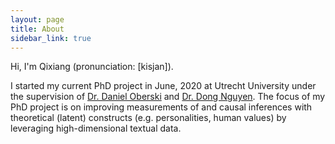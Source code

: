 ```yaml
---
layout: page
title: About
sidebar_link: true
---
```


Hi, I'm Qixiang (pronunciation: [kisjan]).

I started my current PhD project in June, 2020 at Utrecht University under the supervision of [Dr. Daniel Oberski](https://daob.nl/) and [Dr. Dong Nguyen](https://www.dongnguyen.nl/). The focus of my PhD project is on improving measurements of and causal inferences with theoretical (latent) constructs (e.g. personalities, human values) by leveraging high-dimensional textual data. 
